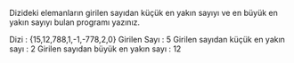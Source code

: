 Dizideki elemanların girilen sayıdan küçük en yakın sayıyı ve en büyük en yakın sayıyı bulan programı yazınız.

Dizi : {15,12,788,1,-1,-778,2,0}
Girilen Sayı : 5
Girilen sayıdan küçük en yakın sayı : 2
Girilen sayıdan büyük en yakın sayı : 12